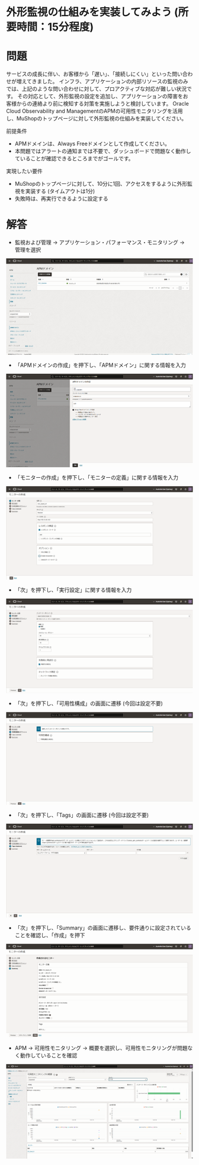 # 外形監視の仕組みを実装してみよう (所要時間：15分程度)
# 問題
サービスの成長に伴い、お客様から「遅い」、「接続しにくい」といった問い合わせが増えてきました。
インフラ、アプリケーションの内部リソースの監視のみでは、上記のような問い合わせに対して、プロアクティブな対応が難しい状況です。
その対応として、外形監視の設定を追加し、アプリケーションの障害をお客様からの連絡より前に検知する対策を実施しようと検討しています。
Oracle Cloud Observability and ManagementのAPMの可用性モニタリングを活用し、MuShopのトップページに対して外形監視の仕組みを実装してください。

前提条件
- APMドメインは、Always Freeドメインとして作成してください。
- 本問題ではアラートの通知までは不要で、ダッシュボードで問題なく動作していることが確認できるところまでがゴールです。

実現したい要件
- MuShopのトップページに対して、10分に1回、アクセスをするように外形監視を実装する (タイムアウトは1分)
- 失敗時は、再実行できるように設定する


# 解答
- 監視および管理 → アプリケーション・パフォーマンス・モニタリング →　管理を選択

 ![モニターの作成](images/APM-monitor/APM_Monitor8.png "モニターの作成")

- 「APMドメインの作成」を押下し、「APMドメイン」に関する情報を入力

 ![モニターの作成](images/APM-monitor/APM_Monitor9.png "モニターの作成")

- 「モニターの作成」を押下し、「モニターの定義」に関する情報を入力

![モニターの作成](images/APM-monitor/APM_Monitor2.png "モニターの作成")

- 「次」を押下し、「実行設定」に関する情報を入力

![モニターの作成](images/APM-monitor/APM_Monitor3.png "モニターの作成")

- 「次」を押下し、「可用性構成」の画面に遷移 (今回は設定不要)

![モニターの作成](images/APM-monitor/APM_Monitor4.png "モニターの作成")

- 「次」を押下し、「Tags」の画面に遷移 (今回は設定不要)

![モニターの作成](images/APM-monitor/APM_Monitor5.png "モニターの作成")

- 「次」を押下し、「Summary」の画面に遷移し、要件通りに設定されていることを確認し、「作成」を押下

![モニターの作成](images/APM-monitor/APM_Monitor6.png "モニターの作成")

- APM → 可用性モニタリング → 概要を選択し、可用性モニタリングが問題なく動作していることを確認

![モニターの作成](images/APM-monitor/APM_Monitor7.png "モニターの作成")







